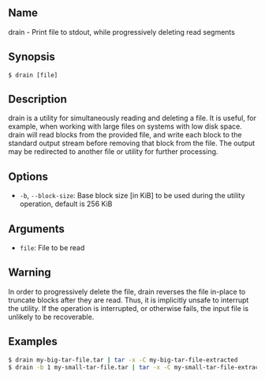 ## Name

drain - Print file to stdout, while progressively deleting read segments

## Synopsis

```**sh
$ drain [file]
```

## Description

drain is a utility for simultaneously reading and deleting a file. It is
useful, for example, when working with large files on systems with low disk space.
drain will read blocks from the provided file, and write each block to
the standard output stream before removing that block from the file.
The output may be redirected to another file or utility for further processing.

## Options

* `-b`, `--block-size`: Base block size [in KiB] to be used during the utility operation, default is 256 KiB

## Arguments

* `file`: File to be read

## Warning

In order to progressively delete the file, drain reverses the file in-place to truncate blocks after they are read.
Thus, it is implicitly unsafe to interrupt the utility. If the operation is interrupted, or otherwise fails,
the input file is unlikely to be recoverable.

## Examples

```sh
$ drain my-big-tar-file.tar | tar -x -C my-big-tar-file-extracted
$ drain -b 1 my-small-tar-file.tar | tar -x -C my-small-tar-file-extracted
```
